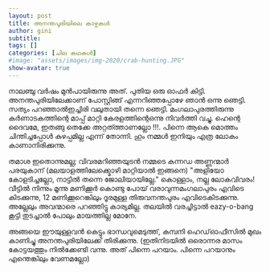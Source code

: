 ```yaml
---
layout: post
title: അനന്തപുരിയിലെ കാഴ്ചകള്‍
author: gini
subtitle: 
tags: []
categories: [ചില കഥകള്‍]
#image: "assets/images/img-2020/crab-hunting.JPG"
show-avatar: true
---
```


നാലഞ്ചു വര്‍ഷം മുന്‍പായിരുന്നു അത്. പുതിയ ഒരു ഓഫര്‍ കിട്ടി. അനന്തപുരിയിലേക്കാണ് പോസ്റ്റിങ്ങ്‌ എന്നറിഞ്ഞപ്പോഴേ ഞാന്‍ ഒന്നു ഞെട്ടി. സത്യം പറഞ്ഞാല്‍ഇച്ചിരി വലുതായി തന്നെ ഞെട്ടി. മംഗലാപുരത്തിരുന്നു കര്‍ണാടകത്തിന്റെ മാപ്പ്‌ മാറ്റി കേരളത്തിന്റെഒന്നു നിവര്‍ത്തി വച്ചു. ഹെന്റെ ദൈവമേ, ഇതങ്ങു തെക്കേ അറ്റത്ത്താണല്ലോ !!!. പിന്നെ ആകെ മൊത്തം ചിന്തിച്ചപ്പോള്‍ കുഴപ്പമില്ല എന്ന് തോന്നി. ഹും നമ്മള്‍ ഇനിയും എത്ര ലോകം കാണാനിരിക്കുന്നു.

തമാശ ഇതൊന്നുമല്ല; വിവരമറിഞ്ഞയുടന്‍ നമ്മടെ കന്നഡ അണ്ണന്മാര്‍ പരയുകാന് (മലയാളത്തിലേക്ക്മൊഴി മാറ്റിയാല്‍ ഇങ്ങനെ)
"അളിയോ കോളടിച്ചല്ലോ, നാട്ടില്‍ തന്നെ ജോലിയായില്ലേ."
കൊള്ളാം, നല്ല ലോകവിവരം! വീട്ടില്‍ നിന്നും മൂന്നു മണിക്കൂര്‍ കൊണ്ടു പോയ് വരാവുന്നമംഗലാപുരം എവിടെ കിടക്കുന്നു, 12 മണിക്കൂറെങ്കിലും ദൂരമുള്ള തിരുവനന്തപുരം എവിടെകിടക്കുന്നു. അല്ലേലും അവന്മാരെ പറഞ്ഞിട്ടു കാര്യമില്ല. തലയില്‍ വരച്ചിട്ടാല്‍ eazy-o-bang കൂട്ടി തുടച്ചാല്‍ പോലും മായത്തില്ല  മോനേ.

അങ്ങയെ ഈയുള്ളവന്‍ കെട്ടും ഭാന്ധവുമെടുത്ത്, കമ്പനി ഹെഡ്ഓഫീസില്‍ മുഖം കാണിച്ചു അനന്തപുരിയിലേക്ക്‌ തിരിക്കുന്നു. (ഇതിനിടയില്‍ ഒരൊന്നര മാസം കോട്ടയത്തും നില്‍ക്കേണ്ടി വന്നു.  അത് പിന്നെ പറയാം. പിന്നെ പറയാനും എന്തെങ്കിലും വേണമല്ലോ)
